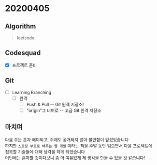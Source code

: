 # 20200405

## Algorithm

> leetcode

## Codesquad

- [x] 프로젝트 준비
  
## Git

- [ ] Learning Branching
  - [ ] 원격
    - [ ] Push & Pull -- Git 원격 저장소!
    - [ ] "origin"그 너머로 -- 고급 Git 원격 저장소

## 마치며

다음 주는 혼자 해야되고, 주제도 공개되지 않아 불안함이 앞섰었습니다  
하지만 `스프링 부트로 배우는 웹 개발` 이라는 책을 주말 동안 읽으면서 다음 프로젝트에 접목할 기술들에 대해 생각을 하게 되었습니다  
이번에는 혼자할 것이다보니 좀 더 여유있게 제 생각을 만들 수 있을 것 같습니다!
